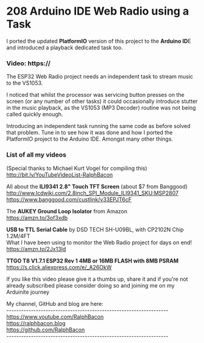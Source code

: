 # 208 Arduino IDE Web Radio using a Task
I ported the updated **PlatformIO** version of this project to the **Arduino ID**E and introduced a playback dedicated task too.

### Video: https://

The ESP32 Web Radio project needs an independent task to stream music to the VS1053.

I noticed that whilst the processor was servicing button presses on the screen (or any number of other tasks) it could occasionally introduce stutter in the music playback, as the VS1053 (MP3 Decoder) routine was not being called quickly enough.

Introducing an independent task running the same code as before solved that problem. Tune in to see how it was done and how I ported the PlatformIO project to the Arduino IDE. Amongst many other things.

### List of all my videos  
(Special thanks to Michael Kurt Vogel for compiling this)  
http://bit.ly/YouTubeVideoList-RalphBacon

All about the **ILI9341 2.8" Touch TFT Screen** (about $7 from Banggood)    
http://www.lcdwiki.com/2.8inch_SPI_Module_ILI9341_SKU:MSP2807  
https://www.banggood.com/custlink/v33EPJT6cF  

The **AUKEY Ground Loop Isolator** from Amazon  
https://amzn.to/3of3xdb  

**USB to TTL Serial Cable** by DSD TECH SH-U09BL, with CP2102N Chip 1.2M/4FT  
What I have been using to monitor the Web Radio project for days on end!  
https://amzn.to/2Jx13Id  

**TTGO T8 V1.7.1 ESP32 Rev 1 4MB or 16MB FLASH with 8MB PSRAM**  
https://s.click.aliexpress.com/e/_A26OkW  

If you like this video please give it a thumbs up, share it and if you're not already subscribed please consider doing so and joining me on my Arduinite journey

My channel, GitHub and blog are here:  
\------------------------------------------------------------------  
https://www.youtube.com/RalphBacon  
https://ralphbacon.blog  
https://github.com/RalphBacon  
\------------------------------------------------------------------

